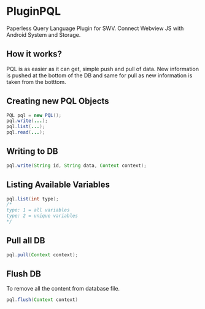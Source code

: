 # PluginPQL
Paperless Query Language Plugin for SWV. Connect Webview JS with Android System and Storage.

## How it works?
PQL is as easier as it can get, simple push and pull of data. New information is pushed at the bottom of the DB and same for pull as new information is taken from the botttom.

## Creating new PQL Objects
```java
PQL pql = new PQL();
pql.write(...);
pql.list(...);
pql.read(...);
```

## Writing to DB
```java
pql.write(String id, String data, Context context);
```

## Listing Available Variables
```java
pql.list(int type);
/*
type: 1 = all variables
type: 2 = unique variables
*/
```

## Pull all DB
```java
pql.pull(Context context);
```

## Flush DB
To remove all the content from database file.
```java
pql.flush(Context context)
```
